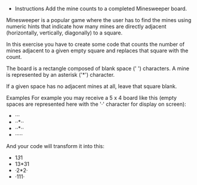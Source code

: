 * Instructions
Add the mine counts to a completed Minesweeper board.

Minesweeper is a popular game where the user has to find the mines using numeric hints that indicate how many mines are directly adjacent (horizontally, vertically, diagonally) to a square.

In this exercise you have to create some code that counts the number of mines adjacent to a given empty square and replaces that square with the count.

The board is a rectangle composed of blank space (' ') characters. A mine is represented by an asterisk ('*') character.

If a given space has no adjacent mines at all, leave that square blank.

Examples
For example you may receive a 5 x 4 board like this (empty spaces are represented here with the '·' character for display on screen):

* ·*·*·
* ··*··
* ··*··
* ·····

And your code will transform it into this:

* 1*3*1
* 13*31
* ·2*2·
* ·111·

